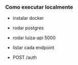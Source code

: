 ### Como executar localmente

- instalar docker
- rodar postgres
- rodar luiza-api
    5000
- listar cada endpoint

- POST /auth
